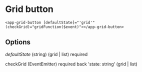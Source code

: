 # Grid button

`<app-grid-button [defaultState]="'grid'" (checkGrid)="gridFunction($event)"></app-grid-button>`

## Options

*defaultState* (string) (grid | list) required

checkGrid (EventEmitter) required back 'state: string' (grid | list)